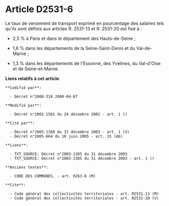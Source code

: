 # Article D2531-6

Le taux de versement de transport exprimé en pourcentage des salaires tels qu'ils sont définis aux articles R. 2531-13 et R.
2531-20 est fixé à :

- 2,5 % à Paris et dans le département des Hauts-de-Seine ;

- 1,6 % dans les départements de la Seine-Saint-Denis et du Val-de-Marne ;

- 1,3 % dans les départements de l'Essonne, des Yvelines, du Val-d'Oise et de Seine-et-Marne.

**Liens relatifs à cet article**

	**Codifié par**:

	  - Décret n°2000-318 2000-04-07

	**Modifié par**:

	  - Décret n°2002-1561 du 24 décembre 2002 - art. 1 ()

	**Cité par**:

	  - Décret n°2003-1369 du 31 décembre 2003 - art. 1 (V)
	  - Décret n°2005-664 du 10 juin 2005 - art. 33 (Ab)

	**Liens**:

	  - TXT_SOURCE: Décret n°2003-1385 du 31 décembre 2003
	  - TXT_SOURCE: Décret n°2003-1385 du 31 décembre 2003 - art. 1 ()

	**Anciens textes**:

	  - CODE DES COMMUNES. - art. R263-8 (M)

	**Cite**:

	  - Code général des collectivités territoriales - art. R2531-13 (M)
	  - Code général des collectivités territoriales - art. R2531-20 (V)
